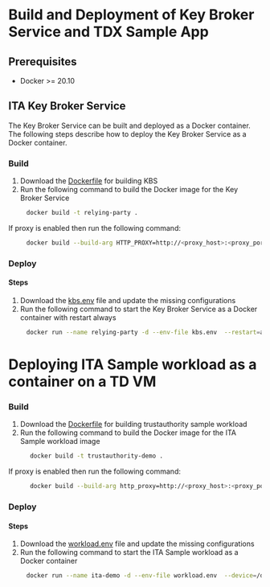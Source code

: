 # Build and Deployment of Key Broker Service and TDX Sample App

## Prerequisites

- Docker >= 20.10

## ITA Key Broker Service
The Key Broker Service can be built and deployed as a Docker container. The following steps describe how to deploy the Key Broker
Service as a Docker container.

### Build
1. Download the [Dockerfile](./kbs/Dockerfile) for building KBS 
2. Run the following command to build the Docker image for the Key Broker Service  
  ```bash
       docker build -t relying-party .
  ```
   If proxy is enabled then run the following command:  
  ```bash
       docker build --build-arg HTTP_PROXY=http://<proxy_host>:<proxy_port> --build-arg HTTPS_PROXY=http://<proxy_host>:<proxy_port> -t relying-party .
  ```
### Deploy
#### Steps
1. Download the [kbs.env](./kbs/kbs.env) file and update the missing configurations
2. Run the following command to start the Key Broker Service as a Docker container with restart always
  ```bash
       docker run --name relying-party -d --env-file kbs.env  --restart=always -p 9443:9443 relying-party:latest
  ```
     
# Deploying ITA Sample workload as a container on a TD VM
### Build
1. Download the [Dockerfile](./sample-workload/Dockerfile) for building trustauthority sample workload 
2. Run the following command to build the Docker image for the ITA Sample workload image  
  ```bash
        docker build -t trustauthority-demo .
  ```
If proxy is enabled then run the following command:  
  ```bash
        docker build --build-arg http_proxy=http://<proxy_host>:<proxy_port> --build-arg https_proxy=http://<proxy_host>:<proxy_port> --build-arg no_proxy=<KBS_IP/KBS_DNS> -t trustauthority-demo .
  ```
### Deploy
#### Steps
1. Download the [workload.env](./sample-workload/workload.env) file and update the missing configurations
2. Run the following command to start the ITA Sample workload as a Docker container
  ```bash
       docker run --name ita-demo -d --env-file workload.env  --device=/dev/tdx_guest -p 9000:12780 trustauthority-demo:latest
  ```

